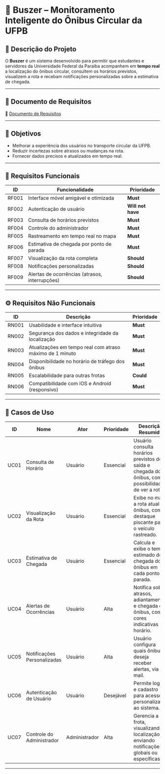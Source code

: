 # 🚌 Buszer – Monitoramento Inteligente do Ônibus Circular da UFPB

## 📌 Descrição do Projeto
O **Buszer** é um sistema desenvolvido para permitir que estudantes e servidores da Universidade Federal da Paraíba acompanhem em **tempo real** a localização do ônibus circular, consultem os horários previstos, visualizem a rota e recebam notificações personalizadas sobre a estimativa de chegada.

---

## 📄 Documento de Requisitos
📎 [Documento de Requisitos](https://docs.google.com/document/d/1R314KmywxrJnf8lMydXkawByNYNznzh-jtw5UZWZ9bg/edit?usp=sharing)

---

## 🎯 Objetivos
- Melhorar a experiência dos usuários no transporte circular da UFPB.
- Reduzir incertezas sobre atrasos ou mudanças na rota.
- Fornecer dados precisos e atualizados em tempo real.

---

## 📱 Requisitos Funcionais
| ID      | Funcionalidade | Prioridade |
|---------|---------------|------------|
| RF001 | Interface móvel amigável e otimizada | **Must** |
| RF002 | Autenticação de usuário | **Will not have** |
| RF003 | Consulta de horários previstos | **Must** |
| RF004 | Controle do administrador | **Must** |
| RF005 | Rastreamento em tempo real no mapa | **Must** |
| RF006 | Estimativa de chegada por ponto de parada | **Must** |
| RF007 | Visualização da rota completa | **Should** |
| RF008 | Notificações personalizadas | **Should** |
| RF009 | Alertas de ocorrências (atrasos, interrupções) | **Should** |

---

## ⚙️ Requisitos Não Funcionais
| ID      | Descrição | Prioridade |
|---------|-----------|------------|
| RN001 | Usabilidade e interface intuitiva | **Must** |
| RN002 | Segurança dos dados e integridade da localização | **Must** |
| RN003 | Atualizações em tempo real com atraso máximo de 1 minuto | **Must** |
| RN004 | Disponibilidade no horário de tráfego dos ônibus | **Must** |
| RN005 | Escalabilidade para outras frotas | **Could** |
| RN006 | Compatibilidade com iOS e Android (responsivo) | **Must** |

---

## 📖 Casos de Uso

| ID   | Nome | Ator | Prioridade | Descrição Resumida |
|------|------|------|------------|--------------------|
| UC01 | Consulta de Horário | Usuário | Essencial | Usuário consulta horários previstos de saída e chegada dos ônibus, com possibilidade de ver a rota. |
| UC02 | Visualização da Rota | Usuário | Essencial | Exibe no mapa a rota atual do ônibus, com destaque piscante para o veículo rastreado. |
| UC03 | Estimativa de Chegada | Usuário | Essencial | Calcula e exibe o tempo estimado de chegada do ônibus em cada ponto de parada. |
| UC04 | Alertas de Ocorrências | Usuário | Alta | Notifica sobre atrasos, adiantamentos e chegada do ônibus, com cores indicativas no horário. |
| UC05 | Notificações Personalizadas | Usuário | Alta | Usuário configura quais ônibus deseja receber alertas, via e-mail. |
| UC06 | Autenticação de Usuário | Usuário | Desejável | Permite login e cadastro para acesso personalizado ao sistema. |
| UC07 | Controle do Administrador | Administrador | Alta | Gerencia a frota, visualizando localização e enviando notificações globais ou específicas. |

---

